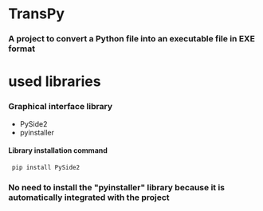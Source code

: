 # TransPy
### A project to convert a Python file into an executable file in EXE format
# used libraries
### Graphical interface library
- PySide2
- pyinstaller
#### Library installation command
```
 pip install PySide2
```
### No need to install the "pyinstaller" library because it is automatically integrated with the project

